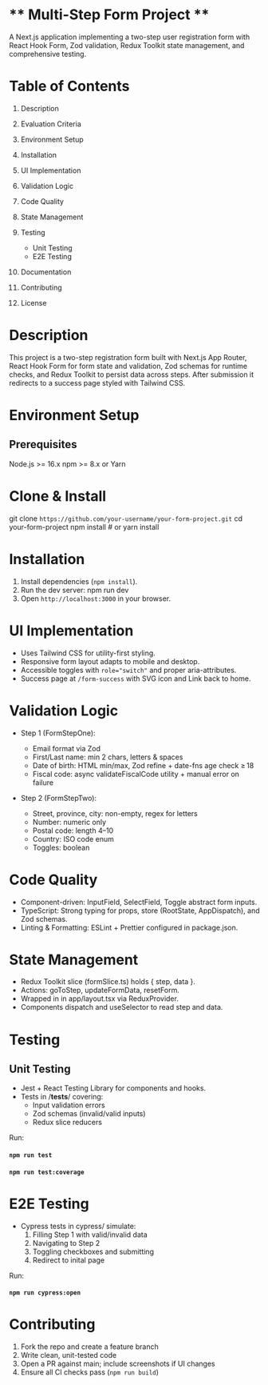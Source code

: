 # ** Multi-Step Form Project **

A Next.js application implementing a two-step user registration form with React Hook Form, Zod validation, Redux Toolkit state management, and comprehensive testing.

# Table of Contents

1. Description
2. Evaluation Criteria
3. Environment Setup
4. Installation
5. UI Implementation
6. Validation Logic
7. Code Quality
8. State Management
9. Testing
   - Unit Testing
   - E2E Testing

10. Documentation
11. Contributing
12. License

# Description

This project is a two-step registration form built with Next.js App Router, React Hook Form for form state and validation, Zod schemas for runtime checks, and Redux Toolkit to persist data across steps. After submission it redirects to a success page styled with Tailwind CSS.

# Environment Setup

## Prerequisites

Node.js >= 16.x
npm >= 8.x or Yarn

# Clone & Install

git clone `https://github.com/your-username/your-form-project.git`
cd your-form-project
npm install # or yarn install

# Installation

1. Install dependencies (`npm install`).
2. Run the dev server: npm run dev
3. Open `http://localhost:3000` in your browser.

# UI Implementation

- Uses Tailwind CSS for utility-first styling.
- Responsive form layout adapts to mobile and desktop.
- Accessible toggles with `role="switch"` and proper aria-attributes.
- Success page at `/form-success` with SVG icon and Link back to home.

# Validation Logic

- Step 1 (FormStepOne):

  - Email format via Zod
  - First/Last name: min 2 chars, letters & spaces
  - Date of birth: HTML min/max, Zod refine + date-fns age check ≥ 18
  - Fiscal code: async validateFiscalCode utility + manual error on failure

- Step 2 (FormStepTwo):
  - Street, province, city: non-empty, regex for letters
  - Number: numeric only
  - Postal code: length 4–10
  - Country: ISO code enum
  - Toggles: boolean

# Code Quality

- Component-driven: InputField, SelectField, Toggle abstract form inputs.
- TypeScript: Strong typing for props, store (RootState, AppDispatch), and Zod schemas.
- Linting & Formatting: ESLint + Prettier configured in package.json.

# State Management

- Redux Toolkit slice (formSlice.ts) holds { step, data }.
- Actions: goToStep, updateFormData, resetForm.
- Wrapped in <Provider> in app/layout.tsx via ReduxProvider.
- Components dispatch and useSelector to read step and data.

# Testing

## Unit Testing

- Jest + React Testing Library for components and hooks.
- Tests in /**tests**/ covering:
  - Input validation errors
  - Zod schemas (invalid/valid inputs)
  - Redux slice reducers

Run:

#### `npm run test`

#### `npm run test:coverage`

# E2E Testing

- Cypress tests in cypress/ simulate:
  1.  Filling Step 1 with valid/invalid data
  2.  Navigating to Step 2
  3.  Toggling checkboxes and submitting
  4.  Redirect to inital page

Run:

#### `npm run cypress:open`

# Contributing

1. Fork the repo and create a feature branch
2. Write clean, unit-tested code
3. Open a PR against main; include screenshots if UI changes
4. Ensure all CI checks pass (`npm run build`)
